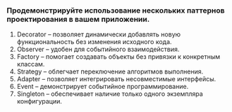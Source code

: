 
### Продемонстрируйте использование нескольких паттернов проектирования в вашем приложении.
1. Decorator – позволяет динамически добавлять новую функциональность без изменения исходного кода.
2. Observer – удобен для событийного взаимодействия.
3. Factory – помогает создавать объекты без привязки к конкретным классам.
4. Strategy – облегчает переключение алгоритмов выполнения.
5. Adapter – позволяет интегрировать несовместимые интерфейсы.
6. Event – демонстрирует событийное программирование.
7. Singleton – обеспечивает наличие только одного экземпляра конфигурации.